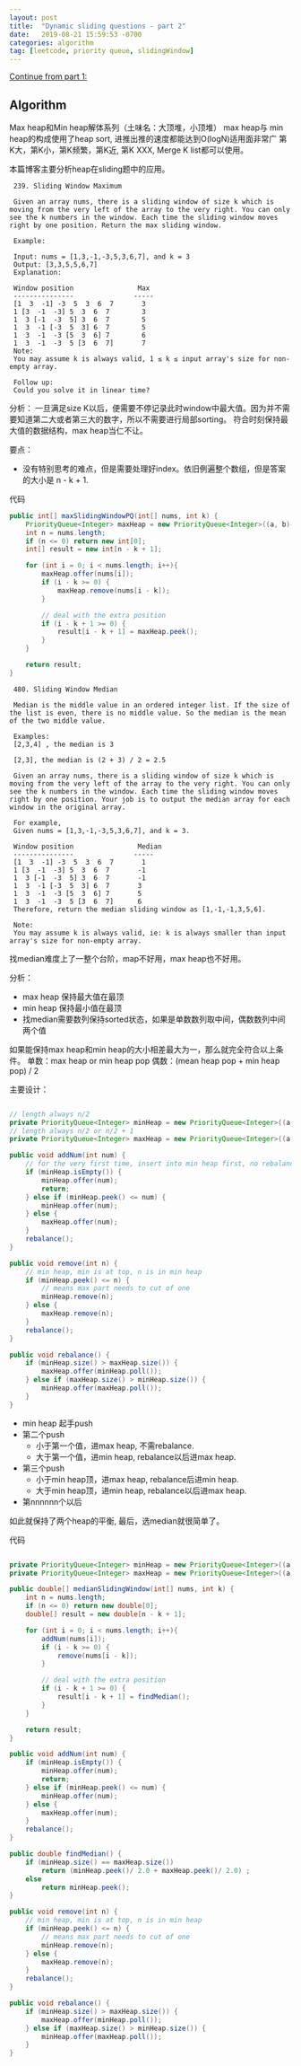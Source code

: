 ```yaml
---
layout: post
title:  "Dynamic sliding questions - part 2"
date:   2019-08-21 15:59:53 -0700
categories: algorithm
tag: [leetcode, priority queue, slidingWindow]
---
```


[Continue from part 1:](/algorithm/2019/08/18/sliding-questions1)
## Algorithm

Max heap和Min heap解体系列（土味名：大顶堆，小顶堆）
max heap与 min heap的构成使用了heap sort, 进推出推的速度都能达到O(logN)适用面非常广
第K大，第K小，第K频繁，第K近, 第K XXX, Merge K list都可以使用。

本篇博客主要分析heap在sliding题中的应用。

```test
 239. Sliding Window Maximum

 Given an array nums, there is a sliding window of size k which is moving from the very left of the array to the very right. You can only see the k numbers in the window. Each time the sliding window moves right by one position. Return the max sliding window.

 Example:

 Input: nums = [1,3,-1,-3,5,3,6,7], and k = 3
 Output: [3,3,5,5,6,7]
 Explanation:

 Window position                Max
 ---------------               -----
 [1  3  -1] -3  5  3  6  7       3
 1 [3  -1  -3] 5  3  6  7        3
 1  3 [-1  -3  5] 3  6  7        5
 1  3  -1 [-3  5  3] 6  7        5
 1  3  -1  -3 [5  3  6] 7        6
 1  3  -1  -3  5 [3  6  7]       7
 Note:
 You may assume k is always valid, 1 ≤ k ≤ input array's size for non-empty array.

 Follow up:
 Could you solve it in linear time?
 ```

分析：
一旦满足size K以后，便需要不停记录此时window中最大值。因为并不需要知道第二大或者第三大的数字，所以不需要进行局部sorting。
符合时刻保持最大值的数据结构，max heap当仁不让。

要点：
- 没有特别思考的难点，但是需要处理好index。依旧例遍整个数组，但是答案的大小是 n - k + 1.

代码
```java
public int[] maxSlidingWindowPQ(int[] nums, int k) {
    PriorityQueue<Integer> maxHeap = new PriorityQueue<Integer>((a, b)-> b - a);
    int n = nums.length;
    if (n <= 0) return new int[0];
    int[] result = new int[n - k + 1];

    for (int i = 0; i < nums.length; i++){
        maxHeap.offer(nums[i]);
        if (i - k >= 0) {
            maxHeap.remove(nums[i - k]);
        }

        // deal with the extra position
        if (i - k + 1 >= 0) {
            result[i - k + 1] = maxHeap.peek();
        }
    }

    return result;
}
```

```text
 480. Sliding Window Median
 
 Median is the middle value in an ordered integer list. If the size of the list is even, there is no middle value. So the median is the mean of the two middle value.

 Examples:
 [2,3,4] , the median is 3

 [2,3], the median is (2 + 3) / 2 = 2.5

 Given an array nums, there is a sliding window of size k which is moving from the very left of the array to the very right. You can only see the k numbers in the window. Each time the sliding window moves right by one position. Your job is to output the median array for each window in the original array.

 For example,
 Given nums = [1,3,-1,-3,5,3,6,7], and k = 3.

 Window position                Median
 ---------------               -----
 [1  3  -1] -3  5  3  6  7       1
 1 [3  -1  -3] 5  3  6  7       -1
 1  3 [-1  -3  5] 3  6  7       -1
 1  3  -1 [-3  5  3] 6  7       3
 1  3  -1  -3 [5  3  6] 7       5
 1  3  -1  -3  5 [3  6  7]      6
 Therefore, return the median sliding window as [1,-1,-1,3,5,6].

 Note:
 You may assume k is always valid, ie: k is always smaller than input array's size for non-empty array.
```

找median难度上了一整个台阶，map不好用，max heap也不好用。

分析：
- max heap 保持最大值在最顶
- min heap 保持最小值在最顶
- 找median需要数列保持sorted状态，如果是单数数列取中间，偶数数列中间两个值

如果能保持max heap和min heap的大小相差最大为一，那么就完全符合以上条件。
单数：max heap or min heap pop
偶数：(mean heap pop + min heap pop) / 2

主要设计：

```java

// length always n/2
private PriorityQueue<Integer> minHeap = new PriorityQueue<Integer>((a, b)-> a - b);
// length always n/2 or n/2 + 1
private PriorityQueue<Integer> maxHeap = new PriorityQueue<Integer>((a, b)-> b - a);

public void addNum(int num) {
    // for the very first time, insert into min heap first, no rebalance
    if (minHeap.isEmpty()) {
        minHeap.offer(num);
        return;
    } else if (minHeap.peek() <= num) {
        minHeap.offer(num);
    } else {
        maxHeap.offer(num);
    }
    rebalance();
}

public void remove(int n) {
    // min heap, min is at top, n is in min heap
    if (minHeap.peek() <= n) {
        // means max part needs to cut of one
        minHeap.remove(n);
    } else {
        maxHeap.remove(n);
    }
    rebalance();
}

public void rebalance() {
    if (minHeap.size() > maxHeap.size()) {
        maxHeap.offer(minHeap.poll());
    } else if (maxHeap.size() > minHeap.size()) {
        minHeap.offer(maxHeap.poll());
    }
}

```

- min heap 起手push
- 第二个push
    - 小于第一个值，进max heap, 不需rebalance.
    - 大于第一个值，进min heap, rebalance以后进max heap.
- 第三个push
    - 小于min heap顶，进max heap, rebalance后进min heap.
    - 大于min heap顶，进min heap, rebalance以后进max heap.
- 第nnnnnn个以后

如此就保持了两个heap的平衡, 最后，选median就很简单了。

代码
```java

private PriorityQueue<Integer> minHeap = new PriorityQueue<Integer>((a, b)-> a - b);
private PriorityQueue<Integer> maxHeap = new PriorityQueue<Integer>((a, b)-> b - a);

public double[] medianSlidingWindow(int[] nums, int k) {
    int n = nums.length;
    if (n <= 0) return new double[0];
    double[] result = new double[n - k + 1];

    for (int i = 0; i < nums.length; i++){
        addNum(nums[i]);
        if (i - k >= 0) {
            remove(nums[i - k]);
        }

        // deal with the extra position
        if (i - k + 1 >= 0) {
            result[i - k + 1] = findMedian();
        }
    }

    return result;
}

public void addNum(int num) {
    if (minHeap.isEmpty()) {
        minHeap.offer(num);
        return;
    } else if (minHeap.peek() <= num) {
        minHeap.offer(num);
    } else {
        maxHeap.offer(num);
    }
    rebalance();
}

public double findMedian() {
    if (minHeap.size() == maxHeap.size())
        return (minHeap.peek()/ 2.0 + maxHeap.peek()/ 2.0) ;
    else
        return minHeap.peek();
}

public void remove(int n) {
    // min heap, min is at top, n is in min heap
    if (minHeap.peek() <= n) {
        // means max part needs to cut of one
        minHeap.remove(n);
    } else {
        maxHeap.remove(n);
    }
    rebalance();
}

public void rebalance() {
    if (minHeap.size() > maxHeap.size()) {
        maxHeap.offer(minHeap.poll());
    } else if (maxHeap.size() > minHeap.size()) {
        minHeap.offer(maxHeap.poll());
    }
}
```
